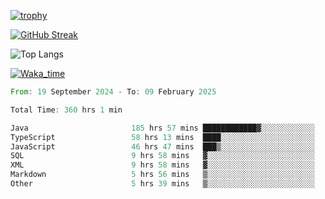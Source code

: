 <!--
**ren-joey/ren-joey** is a ✨ _special_ ✨ repository because its `README.md` (this file) appears on your GitHub profile.

Here are some ideas to get you started:

- 🔭 I’m currently working on ...
- 🌱 I’m currently learning ...
- 👯 I’m looking to collaborate on ...
- 🤔 I’m looking for help with ...
- 💬 Ask me about ...
- 📫 How to reach me: ...
- 😄 Pronouns: ...
- ⚡ Fun fact: ...
-->

[![trophy](https://github-profile-trophy.vercel.app/?username=ren-joey&theme=darkhub&column=5)](https://github.com/ren-joey)

[![GitHub Streak](https://streak-stats.demolab.com/?user=ren-joey&theme=dark)](https://github.com/ren-joey)

![Top Langs](https://github-readme-stats.vercel.app/api/top-langs?username=ren-joey&show_icons=true&layout=compact&locale=en&hide=html,CSS,scss,Pug,Twig&theme=dark)

[![Waka_time](https://github-readme-stats.vercel.app/api/wakatime?username=joeyren&theme=dark)](https://github.com/ren-joey)

<!--START_SECTION:waka-->

```rust
From: 19 September 2024 - To: 09 February 2025

Total Time: 360 hrs 1 min

Java                       185 hrs 57 mins ████████████▓░░░░░░░░░░░░   50.85 %
TypeScript                 58 hrs 13 mins  ████░░░░░░░░░░░░░░░░░░░░░   15.92 %
JavaScript                 46 hrs 47 mins  ███▒░░░░░░░░░░░░░░░░░░░░░   12.79 %
SQL                        9 hrs 58 mins   ▓░░░░░░░░░░░░░░░░░░░░░░░░   02.73 %
XML                        9 hrs 58 mins   ▓░░░░░░░░░░░░░░░░░░░░░░░░   02.73 %
Markdown                   5 hrs 56 mins   ▒░░░░░░░░░░░░░░░░░░░░░░░░   01.63 %
Other                      5 hrs 39 mins   ▒░░░░░░░░░░░░░░░░░░░░░░░░   01.55 %
```

<!--END_SECTION:waka-->
